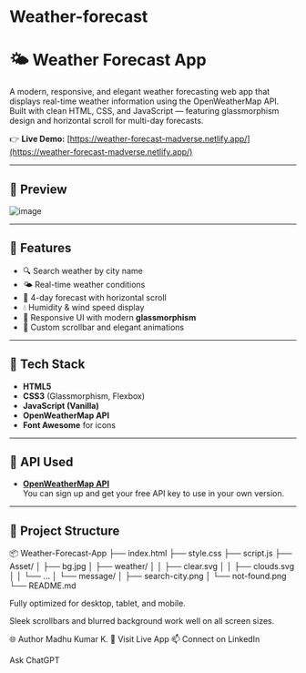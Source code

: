 # Weather-forecast
# 🌤️ Weather Forecast App

A modern, responsive, and elegant weather forecasting web app that displays real-time weather information using the OpenWeatherMap API. Built with clean HTML, CSS, and JavaScript — featuring glassmorphism design and horizontal scroll for multi-day forecasts.

👉 **Live Demo:** [https://weather-forecast-madverse.netlify.app/](https://weather-forecast-madverse.netlify.app/)

---

## 📸 Preview

![image](https://github.com/user-attachments/assets/7d071924-6ded-4b49-bd8d-2e937522c814)

---

## 🔧 Features

- 🔍 Search weather by city name
- 🌤️ Real-time weather conditions
- 📅 4-day forecast with horizontal scroll
- 💧 Humidity & wind speed display
- 📱 Responsive UI with modern **glassmorphism**
- 🎨 Custom scrollbar and elegant animations

---

## 🚀 Tech Stack

- **HTML5**
- **CSS3** (Glassmorphism, Flexbox)
- **JavaScript (Vanilla)**
- **OpenWeatherMap API**
- **Font Awesome** for icons

---

## 🔑 API Used

- **[OpenWeatherMap API](https://openweathermap.org/api)**  
  You can sign up and get your free API key to use in your own version.

---

## 📂 Project Structure

📦 Weather-Forecast-App
├── index.html
├── style.css
├── script.js
├── Asset/
│ ├── bg.jpg
│ ├── weather/
│ │ ├── clear.svg
│ │ ├── clouds.svg
│ │ └── ...
│ └── message/
│ ├── search-city.png
│ └── not-found.png
└── README.md


Fully optimized for desktop, tablet, and mobile.

Sleek scrollbars and blurred background work well on all screen sizes.

🌐 Author
Madhu Kumar K.
📎 Visit Live App
📫 Connect on LinkedIn












Ask ChatGPT


